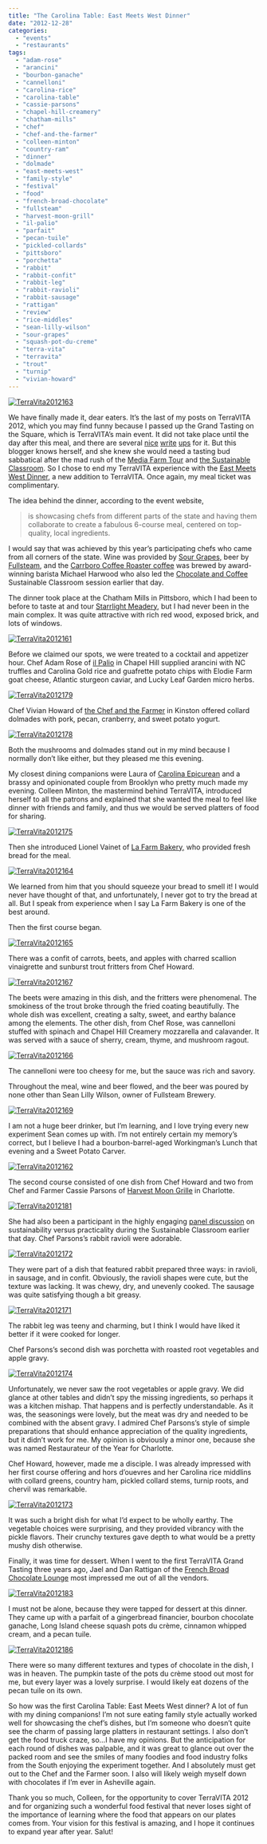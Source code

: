 ```yaml
---
title: "The Carolina Table: East Meets West Dinner"
date: "2012-12-28"
categories:
  - "events"
  - "restaurants"
tags:
  - "adam-rose"
  - "arancini"
  - "bourbon-ganache"
  - "cannelloni"
  - "carolina-rice"
  - "carolina-table"
  - "cassie-parsons"
  - "chapel-hill-creamery"
  - "chatham-mills"
  - "chef"
  - "chef-and-the-farmer"
  - "colleen-minton"
  - "country-ram"
  - "dinner"
  - "dolmade"
  - "east-meets-west"
  - "family-style"
  - "festival"
  - "food"
  - "french-broad-chocolate"
  - "fullsteam"
  - "harvest-moon-grill"
  - "il-palio"
  - "parfait"
  - "pecan-tuile"
  - "pickled-collards"
  - "pittsboro"
  - "porchetta"
  - "rabbit"
  - "rabbit-confit"
  - "rabbit-leg"
  - "rabbit-ravioli"
  - "rabbit-sausage"
  - "rattigan"
  - "review"
  - "rice-middles"
  - "sean-lilly-wilson"
  - "sour-grapes"
  - "squash-pot-du-creme"
  - "terra-vita"
  - "terravita"
  - "trout"
  - "turnip"
  - "vivian-howard"
---
```


<div class="caption">

[![](http://s3.amazonaws.com/thegourmez-wpmedia/2012/12/TerraVita2012163.jpg "TerraVita2012163")](http://s3.amazonaws.com/thegourmez-wpmedia/2012/12/TerraVita2012163.jpg)</div>

We have finally made it, dear eaters. It’s the last of my posts on TerraVITA 2012, which you may find funny because I passed up the Grand Tasting on the Square, which is TerraVITA’s main event. It did not take place until the day after this meal, and there are several [nice](http://farmfreshnorthcarolina.com/2012/11/food-fest-recap-all-yummy-all-the-time/) [write](https://www.facebook.com/media/set/?set=a.10151097770190759.437392.123680860758&type=1) [ups](http://inezsays.com/long-live-terra-vita.htm) for it. But this blogger knows herself, and she knew she would need a tasting bud sabbatical after the mad rush of the [Media Farm Tour](http://www.rebeccagomezfarrell.com/2012/11/terravita-2012-media-farm-tour-stop-1-southern-season/) and [the Sustainable Classroom](http://www.rebeccagomezfarrell.com/2012/11/the-sustainable-classroom-coffee-chocolate/). So I chose to end my TerraVITA experience with the [East Meets West Dinner](http://www.terravitaevent.com/TerraVITA/CarolinaTable.html), a new addition to TerraVITA. Once again, my meal ticket was complimentary.

The idea behind the dinner, according to the event website,

> is showcasing chefs from different parts of the state and having them collaborate to create a fabulous 6-course meal, centered on top-quality, local ingredients.

I would say that was achieved by this year’s participating chefs who came from all corners of the state. Wine was provided by [Sour Grapes,](http://www.sourgrapeswine.com/pages/our-producers) beer by [Fullsteam](/Users/becca/Documents/Writing/Other%20Blogs/Fullsteam%20Brewery), and the [Carrboro Coffee Roaster coffee](http://www.openeyecafe.com/carrboro_coffee/coffee.php) was brewed by award-winning barista Michael Harwood who also led the [Chocolate and Coffee](http://www.rebeccagomezfarrell.com/2012/11/the-sustainable-classroom-coffee-chocolate/) Sustainable Classroom session earlier that day.

The dinner took place at the Chatham Mills in Pittsboro, which I had been to before to taste at and tour [Starrlight Meadery](http://www.rebeccagomezfarrell.com/2011/02/starrlight-meadery/), but I had never been in the main complex. It was quite attractive with rich red wood, exposed brick, and lots of windows.

[![](http://s3.amazonaws.com/thegourmez-wpmedia/2012/12/TerraVita2012161.jpg "TerraVita2012161")](http://s3.amazonaws.com/thegourmez-wpmedia/2012/12/TerraVita2012161.jpg)

Before we claimed our spots, we were treated to a cocktail and appetizer hour. Chef Adam Rose of [il Palio](http://www.sienahotel.com/IlPalio.aspx) in Chapel Hill supplied arancini with NC truffles and Carolina Gold rice and guafrette potato chips with Elodie Farm goat cheese, Atlantic sturgeon caviar, and Lucky Leaf Garden micro herbs.




<div class="caption">

[![](http://s3.amazonaws.com/thegourmez-wpmedia/2012/12/TerraVita2012179.jpg "TerraVita2012179")](http://s3.amazonaws.com/thegourmez-wpmedia/2012/12/TerraVita2012179.jpg)</div>


Chef Vivian Howard of [the Chef and the Farmer](http://chefandthefarmer.com/) in Kinston offered collard dolmades with pork, pecan, cranberry, and sweet potato yogurt.




<div class="caption">

[![](http://s3.amazonaws.com/thegourmez-wpmedia/2012/12/TerraVita2012178.jpg "TerraVita2012178")](http://s3.amazonaws.com/thegourmez-wpmedia/2012/12/TerraVita2012178.jpg)</div>


Both the mushrooms and dolmades stand out in my mind because I normally don’t like either, but they pleased me this evening.

My closest dining companions were Laura of [Carolina Epicurean](http://carolinaepicurean.com/) and a brassy and opinionated couple from Brooklyn who pretty much made my evening. Colleen Minton, the mastermind behind TerraVITA, introduced herself to all the patrons and explained that she wanted the meal to feel like dinner with friends and family, and thus we would be served platters of food for sharing.

[![](http://s3.amazonaws.com/thegourmez-wpmedia/2012/12/TerraVita2012175.jpg "TerraVita2012175")](http://s3.amazonaws.com/thegourmez-wpmedia/2012/12/TerraVita2012175.jpg)

Then she introduced Lionel Vainet of [La Farm Bakery,](http://www.lafarmbakery.com/) who provided fresh bread for the meal.

[![](http://s3.amazonaws.com/thegourmez-wpmedia/2012/12/TerraVita2012164.jpg "TerraVita2012164")](http://s3.amazonaws.com/thegourmez-wpmedia/2012/12/TerraVita2012164.jpg)

We learned from him that you should squeeze your bread to smell it! I would never have thought of that, and unfortunately, I never got to try the bread at all. But I speak from experience when I say La Farm Bakery is one of the best around.

Then the first course began.

[![](http://s3.amazonaws.com/thegourmez-wpmedia/2012/12/TerraVita2012165.jpg "TerraVita2012165")](http://s3.amazonaws.com/thegourmez-wpmedia/2012/12/TerraVita2012165.jpg)

There was a confit of carrots, beets, and apples with charred scallion vinaigrette and sunburst trout fritters from Chef Howard.

[![](http://s3.amazonaws.com/thegourmez-wpmedia/2012/12/TerraVita2012167.jpg "TerraVita2012167")](http://s3.amazonaws.com/thegourmez-wpmedia/2012/12/TerraVita2012167.jpg)

The beets were amazing in this dish, and the fritters were phenomenal. The smokiness of the trout broke through the fried coating beautifully. The whole dish was excellent, creating a salty, sweet, and earthy balance among the elements. The other dish, from Chef Rose, was cannelloni stuffed with spinach and Chapel Hill Creamery mozzarella and calavander. It was served with a sauce of sherry, cream, thyme, and mushroom ragout.

[![](http://s3.amazonaws.com/thegourmez-wpmedia/2012/12/TerraVita2012166.jpg "TerraVita2012166")](http://s3.amazonaws.com/thegourmez-wpmedia/2012/12/TerraVita2012166.jpg)

The cannelloni were too cheesy for me, but the sauce was rich and savory.

Throughout the meal, wine and beer flowed, and the beer was poured by none other than Sean Lilly Wilson, owner of Fullsteam Brewery.




<div class="caption">

[![](http://s3.amazonaws.com/thegourmez-wpmedia/2012/12/TerraVita2012169.jpg "TerraVita2012169")](http://s3.amazonaws.com/thegourmez-wpmedia/2012/12/TerraVita2012169.jpg)</div>


I am not a huge beer drinker, but I’m learning, and I love trying every new experiment Sean comes up with. I’m not entirely certain my memory’s correct, but I believe I had a bourbon-barrel-aged Workingman’s Lunch that evening and a Sweet Potato Carver.




<div class="caption">

[![](http://s3.amazonaws.com/thegourmez-wpmedia/2012/12/TerraVita2012162.jpg "TerraVita2012162")](http://s3.amazonaws.com/thegourmez-wpmedia/2012/12/TerraVita2012162.jpg)</div>


The second course consisted of one dish from Chef Howard and two from Chef and Farmer Cassie Parsons of [Harvest Moon Grille](http://www.harvestmoongrillecharlotte.com/) in Charlotte.




<div class="caption">

[![](http://s3.amazonaws.com/thegourmez-wpmedia/2012/12/TerraVita2012181.jpg "TerraVita2012181")](http://s3.amazonaws.com/thegourmez-wpmedia/2012/12/TerraVita2012181.jpg)</div>


She had also been a participant in the highly engaging [panel discussion](http://www.rebeccagomezfarrell.com/2012/12/terravita-2012-the-sustainable-classroom-session-2/) on sustainability versus practicality during the Sustainable Classroom earlier that day. Chef Parsons’s rabbit ravioli were adorable.

[![](http://s3.amazonaws.com/thegourmez-wpmedia/2012/12/TerraVita2012172.jpg "TerraVita2012172")](http://s3.amazonaws.com/thegourmez-wpmedia/2012/12/TerraVita2012172.jpg)

They were part of a dish that featured rabbit prepared three ways: in ravioli, in sausage, and in confit. Obviously, the ravioli shapes were cute, but the texture was lacking. It was chewy, dry, and unevenly cooked. The sausage was quite satisfying though a bit greasy.




<div class="caption">

[![](http://s3.amazonaws.com/thegourmez-wpmedia/2012/12/TerraVita2012171.jpg "TerraVita2012171")](http://s3.amazonaws.com/thegourmez-wpmedia/2012/12/TerraVita2012171.jpg)</div>


The rabbit leg was teeny and charming, but I think I would have liked it better if it were cooked for longer.

Chef Parsons’s second dish was porchetta with roasted root vegetables and apple gravy.

[![](http://s3.amazonaws.com/thegourmez-wpmedia/2012/12/TerraVita2012174.jpg "TerraVita2012174")](http://s3.amazonaws.com/thegourmez-wpmedia/2012/12/TerraVita2012174.jpg)

Unfortunately, we never saw the root vegetables or apple gravy. We did glance at other tables and didn’t spy the missing ingredients, so perhaps it was a kitchen mishap. That happens and is perfectly understandable. As it was, the seasonings were lovely, but the meat was dry and needed to be combined with the absent gravy. I admired Chef Parsons’s style of simple preparations that should enhance appreciation of the quality ingredients, but it didn’t work for me. My opinion is obviously a minor one, because she was named Restaurateur of the Year for Charlotte.

Chef Howard, however, made me a disciple. I was already impressed with her first course offering and hors d’ouevres and her Carolina rice middlins with collard greens, country ham, pickled collard stems, turnip roots, and chervil was remarkable.

[![](http://s3.amazonaws.com/thegourmez-wpmedia/2012/12/TerraVita2012173.jpg "TerraVita2012173")](http://s3.amazonaws.com/thegourmez-wpmedia/2012/12/TerraVita2012173.jpg)

It was such a bright dish for what I’d expect to be wholly earthy. The vegetable choices were surprising, and they provided vibrancy with the pickle flavors. Their crunchy textures gave depth to what would be a pretty mushy dish otherwise.

Finally, it was time for dessert. When I went to the first TerraVITA Grand Tasting three years ago, Jael and Dan Rattigan of the [French Broad Chocolate Lounge](http://frenchbroadchocolates.com/articles/the-lounge) most impressed me out of all the vendors.




<div class="caption">

[![](http://s3.amazonaws.com/thegourmez-wpmedia/2012/12/TerraVita2012183.jpg "TerraVita2012183")](http://s3.amazonaws.com/thegourmez-wpmedia/2012/12/TerraVita2012183.jpg)</div>


I must not be alone, because they were tapped for dessert at this dinner. They came up with a parfait of a gingerbread financier, bourbon chocolate ganache, Long Island cheese squash pots du crème, cinnamon whipped cream, and a pecan tuile.

[![](http://s3.amazonaws.com/thegourmez-wpmedia/2012/12/TerraVita2012186.jpg "TerraVita2012186")](http://s3.amazonaws.com/thegourmez-wpmedia/2012/12/TerraVita2012186.jpg)

There were so many different textures and types of chocolate in the dish, I was in heaven. The pumpkin taste of the pots du crème stood out most for me, but every layer was a lovely surprise. I would likely eat dozens of the pecan tuile on its own.

So how was the first Carolina Table: East Meets West dinner? A lot of fun with my dining companions! I’m not sure eating family style actually worked well for showcasing the chef’s dishes, but I’m someone who doesn’t quite see the charm of passing large platters in restaurant settings. I also don’t get the food truck craze, so…I have my opinions. But the anticipation for each round of dishes was palpable, and it was great to glance out over the packed room and see the smiles of many foodies and food industry folks from the South enjoying the experiment together. And I absolutely must get out to the Chef and the Farmer soon. I also will likely weigh myself down with chocolates if I’m ever in Asheville again.

Thank you so much, Colleen, for the opportunity to cover TerraVITA 2012 and for organizing such a wonderful food festival that never loses sight of the importance of learning where the food that appears on our plates comes from. Your vision for this festival is amazing, and I hope it continues to expand year after year. Salut!
